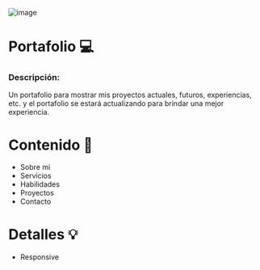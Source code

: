 ![image](https://github.com/jordy291093/Portafolio/assets/112351586/1d4a95c2-efa4-446c-97b5-4e0d5bf9c717)

# Portafolio :computer:
### Descripción:
Un portafolio para mostrar mis proyectos actuales, futuros, experiencias, etc. y el portafolio se estará actualizando para brindar una mejor experiencia.

# Contenido :page_facing_up:
- Sobre mi
- Servicios
- Habilidades
- Proyectos
- Contacto

# Detalles :bulb:
- Responsive
